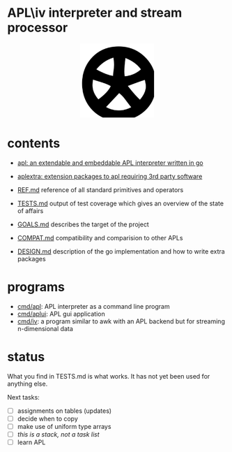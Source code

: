 # APL\iv interpreter and stream processor
<p align="center" >
  <img width="170" height="170" src="log.svg"><br/>
</p>

# contents
- [apl: an extendable and embeddable APL interpreter written in go](apl)
- [aplextra: extension packages to apl requiring 3rd party software](aplextra)

- [REF.md](REF.md) reference of all standard primitives and operators
- [TESTS.md](TESTS.md) output of test coverage which gives an overview of the state of affairs
- [GOALS.md](GOALS.md) describes the target of the project
- [COMPAT.md](COMPAT.md) compatibility and comparision to other APLs
- [DESIGN.md](DESIGN.md) description of the go implementation and how to write extra packages

# programs
- [cmd/apl](cmd/apl): APL interpreter as a command line program
- [cmd/aplui](cmd/aplui): APL gui application
- [cmd/iv](cmd/iv): a program similar to awk with an APL backend but for streaming n-dimensional data

# status
What you find in TESTS.md is what works. It has not yet been used for anything else.

Next tasks:
- [ ] assignments on tables (updates)
- [ ] decide when to copy
- [ ] make use of uniform type arrays
- [ ] *this is a stack, not a task list*
- [ ] learn APL
